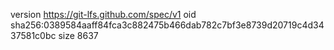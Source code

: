 version https://git-lfs.github.com/spec/v1
oid sha256:0389584aaff84fca3c882475b466dab782c7bf3e8739d20719c4d3437581c0bc
size 8637
